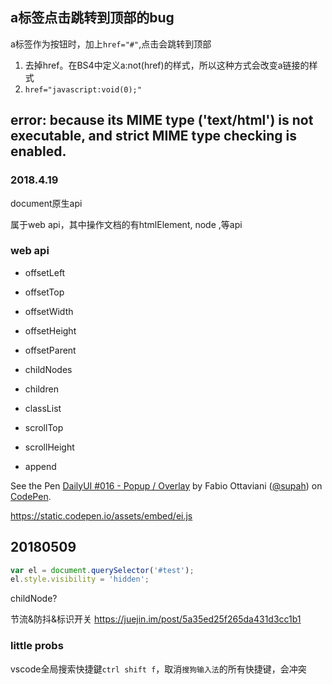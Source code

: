 ## a标签点击跳转到顶部的bug
a标签作为按钮时，加上`href="#"`,点击会跳转到顶部

1. 去掉href。在BS4中定义a:not(href)的样式，所以这种方式会改变a链接的样式
2. `href="javascript:void(0);"`

## error: because its MIME type ('text/html') is not executable, and strict MIME type checking is enabled.


### 2018.4.19
document原生api

属于web api，其中操作文档的有htmlElement, node ,等api


###  web api

- offsetLeft
- offsetTop
- offsetWidth
- offsetHeight
- offsetParent

- childNodes
- children

- classList

- scrollTop
- scrollHeight

- append



<p data-height="265" data-theme-id="0" data-slug-hash="ZWGJeR" data-default-tab="css,result" data-user="supah" data-embed-version="2" data-pen-title="DailyUI #016 - Popup / Overlay" class="codepen">See the Pen <a href="https://codepen.io/supah/pen/ZWGJeR/">DailyUI #016 - Popup / Overlay</a> by Fabio Ottaviani (<a href="https://codepen.io/supah">@supah</a>) on <a href="https://codepen.io">CodePen</a>.</p>
<script async src="https://static.codepen.io/assets/embed/ei.js"></script>

https://static.codepen.io/assets/embed/ei.js


## 20180509

``` javascript
var el = document.querySelector('#test');
el.style.visibility = 'hidden';
```

childNode?

节流&防抖&标识开关
https://juejin.im/post/5a35ed25f265da431d3cc1b1


### little probs

vscode全局搜索快捷鍵`ctrl shift f`，取消`搜狗输入法`的所有快捷键，会冲突
